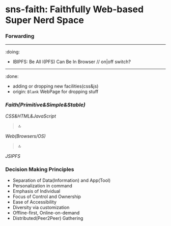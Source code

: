 # sns-faith: Faithfully Web-based Super Nerd Space

### Forwarding
---
:doing:
- IBIPFS: Be All I(PFS) Can Be In Browser // on|off switch?

---
:done:
- adding or dropping new facilities(css&js)
- origin: `Blank` WebPage for dropping stuff

### _Faith(Primitive&Simple&Stable)_

_CSS&HTML&JavaScript_

> :top:      

_Web(Browsers/OS)_

> :top:   

_JSIPFS_

### Decision Making Principles

- Separation of Data(Information) and App(Tool)
- Personalization in command
- Emphasis of Individual
- Focus of Control and Ownership
- Ease of Accessibility
- Diversity via customization
- Offline-first, Online-on-demand
- Distributed(Peer2Peer) Gathering